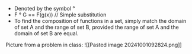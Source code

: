 - Denoted by the symbol °
- F ° G == F(g(x)) // Simple substitution
-  To find the composition of functions in a set, simply match the domain of set A and the range of set B, provided the range of set A and the domain of set B are equal.

Picture from a problem in class: ![[Pasted image 20241001092824.png]]